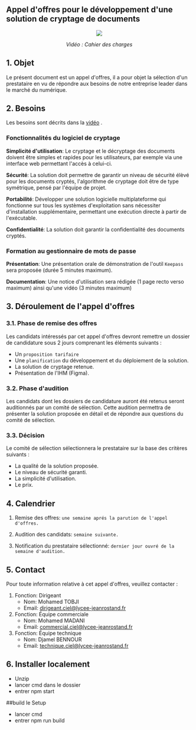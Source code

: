 ## Appel d'offres pour le développement d'une solution de cryptage de documents

<div align="center">
  <a href="https://youtu.be/a0vRj8_Lh-8?si=V7ermoXHiJJivlfH">
    <img src="image-video.png" style="max-width: 30%; max-height: 30%">
  </a>
  <p><em>Vidéo : Cahier des charges</em></p>
</div>







## 1. Objet

Le présent  document est un appel d'offres, il a pour objet la sélection d'un prestataire en vu de répondre aux besoins de  notre entreprise leader dans le marché du numérique.

## 2. Besoins
Les besoins sont décrits dans la  [vidéo](https://youtu.be/a0vRj8_Lh-8?si=V7ermoXHiJJivlfH)
.

### Fonctionnalités du logiciel de cryptage

**Simplicité d'utilisation**: Le cryptage et le décryptage des documents doivent être simples et rapides pour les utilisateurs, par exemple via une interface web permettant l'accès à celui-ci.

**Sécurité**: La solution doit permettre de garantir un  niveau de sécurité élèvé pour les documents cryptés, l'algorithme de cryptage doit être de type symétrique, pensé par l'équipe de projet.

**Portabilité**: Développer une solution logicielle multiplateforme qui fonctionne sur tous les systèmes d'exploitation sans nécessiter d'installation supplémentaire, permettant une exécution directe à partir de l'exécutable.

**Confidentialité**: La solution doit garantir la confidentialité des documents cryptés.

### Formation au gestionnaire de mots de passe

**Présentation**: Une présentation orale de démonstration de l'outil `Keepass` sera proposée (durée 5 minutes maximum).

**Documentation**: Une notice d'utilisation sera rédigée (1 page recto verso maximum) ainsi qu'une vidéo (3 minutes maximum)

## 3. Déroulement de l'appel d'offres

### 3.1. Phase de remise des offres

Les candidats intéressés par cet appel d'offres devront remettre un dossier de candidature sous 2 jours comprenant les éléments suivants :
 
* Un `proposition tarifaire` 
* Une `planification` du développement et du déploiement de la solution.
* La solution de cryptage retenue.
* Présentation de l'IHM (Figma).

### 3.2. Phase d'audition

Les candidats dont les dossiers de candidature auront été retenus seront auditionnés par un comité de sélection. Cette audition permettra de présenter la solution proposée en détail et de répondre aux questions du comité de sélection.

### 3.3. Décision

Le comité de sélection sélectionnera le prestataire sur la base des critères suivants :

* La qualité de la solution proposée.
* Le niveau de sécurité garanti.
* La simplicité d'utilisation.
* Le prix.

## 4. Calendrier
1. Remise des offres: `une semaine aprés la parution de l'appel d'offres.`

2. Audition des candidats: `semaine suivante.`

3. Notification du prestataire sélectionné: `dernier jour ouvré de la semaine d'audition.`

## 5. Contact

Pour toute information relative à cet appel d'offres, veuillez contacter :

1. Fonction: Dirigeant
    * Nom: Mohamed TOBJI
    * Email: dirigeant.ciel@lycee-jeanrostand.fr
2. Fonction: Équipe commerciale
    * Nom: Mohamed MADANI
    * Email: commercial.ciel@lycee-jeanrostand.fr
3. Fonction: Équipe technique
    * Nom: Djamel BENNOUR
    * Email: technique.ciel@lycee-jeanrostand.fr
  


  ## 6. Installer localement 
  *  Unzip
  *  lancer cmd dans le dossier
  *   entrer npm start

##build le Setup
  * lancer cmd
  * entrer npm run build

    
    
  

  







